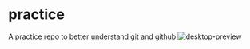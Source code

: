 # practice
A practice repo to better understand git and github
![desktop-preview](https://user-images.githubusercontent.com/102330014/213257902-3cba6553-9ce9-4acc-81aa-dfbb5fd6f7f7.jpg)
